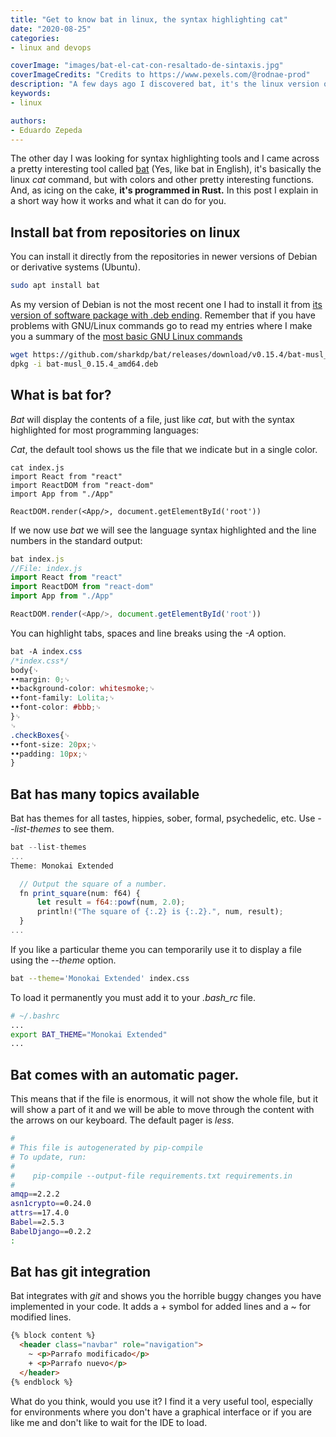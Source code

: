 ```yaml
---
title: "Get to know bat in linux, the syntax highlighting cat"
date: "2020-08-25"
categories:
- linux and devops

coverImage: "images/bat-el-cat-con-resaltado-de-sintaxis.jpg"
coverImageCredits: "Credits to https://www.pexels.com/@rodnae-prod"
description: "A few days ago I discovered bat, it's the linux version of cat with syntax highlighting that makes reading files in console more comfortable."
keywords:
- linux

authors:
- Eduardo Zepeda
---
```


The other day I was looking for syntax highlighting tools and I came across a pretty interesting tool called [bat](https://github.com/sharkdp/bat) (Yes, like bat in English), it's basically the linux _cat_ command, but with colors and other pretty interesting functions. And, as icing on the cake, **it's programmed in Rust.** In this post I explain in a short way how it works and what it can do for you.

## Install bat from repositories on linux

You can install it directly from the repositories in newer versions of Debian or derivative systems (Ubuntu).

```bash
sudo apt install bat
```

As my version of Debian is not the most recent one I had to install it from [its version of software package with .deb ending](https://github.com/sharkdp/bat/releases). Remember that if you have problems with GNU/Linux commands go to read my entries where I make you a summary of the [most basic GNU Linux commands](/en/basic-linux-commands-you-should-know/)

```bash
wget https://github.com/sharkdp/bat/releases/download/v0.15.4/bat-musl_0.15.4_amd64.deb
dpkg -i bat-musl_0.15.4_amd64.deb
```

## What is bat for?

_Bat_ will display the contents of a file, just like _cat_, but with the syntax highlighted for most programming languages:

_Cat_, the default tool shows us the file that we indicate but in a single color.

```
cat index.js
import React from "react"
import ReactDOM from "react-dom"
import App from "./App"

ReactDOM.render(<App/>, document.getElementById('root'))
```

If we now use _bat_ we will see the language syntax highlighted and the line numbers in the standard output:

```javascript
bat index.js
//File: index.js
import React from "react"
import ReactDOM from "react-dom"
import App from "./App"

ReactDOM.render(<App/>, document.getElementById('root'))
```

You can highlight tabs, spaces and line breaks using the _-A_ option.

```css
bat -A index.css
/*index.css*/
body{␊
••margin: 0;␊
••background-color: whitesmoke;␊
••font-family: Lolita;␊
••font-color: #bbb;␊
}␊
␊
.checkBoxes{␊
••font-size: 20px;␊
••padding: 10px;␊
}
```

## Bat has many topics available

Bat has themes for all tastes, hippies, sober, formal, psychedelic, etc. Use _--list-themes_ to see them.

```javascript
bat --list-themes
...
Theme: Monokai Extended

  // Output the square of a number.
  fn print_square(num: f64) {
      let result = f64::powf(num, 2.0);
      println!("The square of {:.2} is {:.2}.", num, result);
  }
...
```

If you like a particular theme you can temporarily use it to display a file using the _--theme_ option.

```bash
bat --theme='Monokai Extended' index.css
```

To load it permanently you must add it to your _.bash_rc_ file.

```bash
# ~/.bashrc
...
export BAT_THEME="Monokai Extended"
...
```

## Bat comes with an automatic pager.

This means that if the file is enormous, it will not show the whole file, but it will show a part of it and we will be able to move through the content with the arrows on our keyboard. The default pager is _less_.

```bash
#
# This file is autogenerated by pip-compile
# To update, run:
#
#    pip-compile --output-file requirements.txt requirements.in
#
amqp==2.2.2
asn1crypto==0.24.0
attrs==17.4.0
Babel==2.5.3
BabelDjango==0.2.2
:
```

## Bat has git integration

Bat integrates with _git_ and shows you the horrible buggy changes you have implemented in your code. It adds a + symbol for added lines and a ~ for modified lines.

```html
{% block content %}
  <header class="navbar" role="navigation">
    ~ <p>Parrafo modificado</p>
    + <p>Parrafo nuevo</p>
  </header>
{% endblock %}
```

What do you think, would you use it? I find it a very useful tool, especially for environments where you don't have a graphical interface or if you are like me and don't like to wait for the IDE to load.